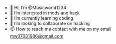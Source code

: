 - 👋 Hi, I’m @Musicworld1234
- 👀 I’m interested in mods and hack
- 🌱 I’m currently learning coding
- 💞️ I’m looking to collaborate on hacking
- 📫 How to reach me contact with me on my email mw07031986@gmail.com

<!---
Musicworld1234/Musicworld1234 is a ✨ special ✨ repository because its `README.md` (this file) appears on your GitHub profile.
You can click the Preview link to take a look at your changes.
--->
